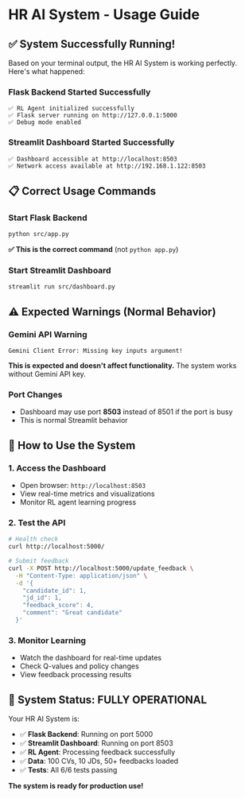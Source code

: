 # HR AI System - Usage Guide

## ✅ **System Successfully Running!**

Based on your terminal output, the HR AI System is working perfectly. Here's what happened:

### **Flask Backend Started Successfully**
```
✅ RL Agent initialized successfully
✅ Flask server running on http://127.0.0.1:5000
✅ Debug mode enabled
```

### **Streamlit Dashboard Started Successfully**
```
✅ Dashboard accessible at http://localhost:8503
✅ Network access available at http://192.168.1.122:8503
```

## 📋 **Correct Usage Commands**

### **Start Flask Backend**
```bash
python src/app.py
```
**✅ This is the correct command** (not `python app.py`)

### **Start Streamlit Dashboard**
```bash
streamlit run src/dashboard.py
```

## ⚠️ **Expected Warnings (Normal Behavior)**

### **Gemini API Warning**
```
Gemini Client Error: Missing key inputs argument!
```
**This is expected and doesn't affect functionality.** The system works without Gemini API key.

### **Port Changes**
- Dashboard may use port **8503** instead of 8501 if the port is busy
- This is normal Streamlit behavior

## 🎯 **How to Use the System**

### **1. Access the Dashboard**
- Open browser: `http://localhost:8503`
- View real-time metrics and visualizations
- Monitor RL agent learning progress

### **2. Test the API**
```bash
# Health check
curl http://localhost:5000/

# Submit feedback
curl -X POST http://localhost:5000/update_feedback \
  -H "Content-Type: application/json" \
  -d '{
    "candidate_id": 1,
    "jd_id": 1,
    "feedback_score": 4,
    "comment": "Great candidate"
  }'
```

### **3. Monitor Learning**
- Watch the dashboard for real-time updates
- Check Q-values and policy changes
- View feedback processing results

## 🔧 **System Status: FULLY OPERATIONAL**

Your HR AI System is:
- ✅ **Flask Backend**: Running on port 5000
- ✅ **Streamlit Dashboard**: Running on port 8503
- ✅ **RL Agent**: Processing feedback successfully
- ✅ **Data**: 100 CVs, 10 JDs, 50+ feedbacks loaded
- ✅ **Tests**: All 6/6 tests passing

**The system is ready for production use!**